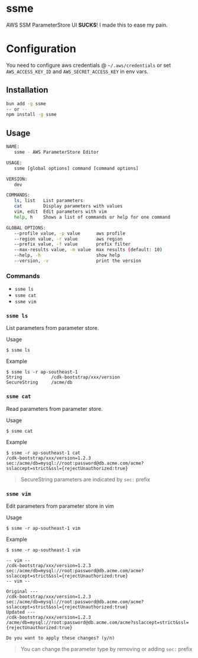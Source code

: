# ssme

AWS SSM ParameterStore UI **SUCKS**! I made this to ease my pain. 

# Configuration

You need to configure aws credentials @ `~/.aws/credentials` or set `AWS_ACCESS_KEY_ID` and `AWS_SECRET_ACCESS_KEY` in env vars.

## Installation

```bash
bun add -g ssme
-- or -- 
npm install -g ssme
```

## Usage 

```bash
NAME:
   ssme - AWS ParameterStore Editor

USAGE:
   ssme [global options] command [command options]

VERSION:
   dev

COMMANDS:
   ls, list   List parameters
   cat        Display parameters with values
   vim, edit  Edit parameters with vim
   help, h    Shows a list of commands or help for one command

GLOBAL OPTIONS:
   --profile value, -p value      aws profile
   --region value, -r value       aws region
   --prefix value, -f value       prefix filter
   --max-results value, -m value  max results (default: 10)
   --help, -h                     show help
   --version, -v                  print the version
```

### Commands

- `ssme ls`
- `ssme cat`
- `ssme vim`

### `ssme ls`

List parameters from parameter store.

Usage
```
$ ssme ls 
```

Example
```
$ ssme ls -r ap-southeast-1
String           /cdk-bootstrap/xxx/version
SecureString     /acme/db
```

### `ssme cat`

Read parameters from parameter store.

Usage
```
$ ssme cat
```

Example
```
$ ssme -r ap-southeast-1 cat
/cdk-bootstrap/xxx/version=1.2.3
sec:/acme/db=mysql://root:password@db.acme.com/acme?sslaccept=strict&ssl={rejectUnauthorized:true}
```

> SecureString parameters are indicated by `sec:` prefix

### `ssme vim`

Edit parameters from parameter store in vim

Usage
```
$ ssme -r ap-southeast-1 vim
```

Example
```
$ ssme -r ap-southeast-1 vim

-- vim -- 
/cdk-bootstrap/xxx/version=1.2.3
sec:/acme/db=mysql://root:password@db.acme.com/acme?sslaccept=strict&ssl={rejectUnauthorized:true}
-- vim --

Original ---
/cdk-bootstrap/xxx/version=1.2.3
sec:/acme/db=mysql://root:password@db.acme.com/acme?sslaccept=strict&ssl={rejectUnauthorized:true}
Updated ---
/cdk-bootstrap/xxx/version=1.2.3
/acme/db=mysql://root:password@db.acme.com/acme?sslaccept=strict&ssl={rejectUnauthorized:true}

Do you want to apply these changes? (y/n)
```

> You can change the parameter type by removing or adding `sec:` prefix
